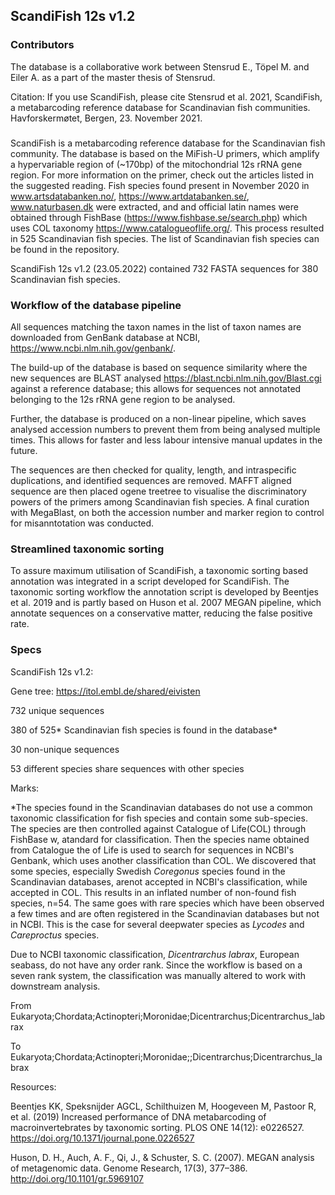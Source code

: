 ## ScandiFish 12s v1.2
### Contributors
The database is a collaborative work between Stensrud E., Töpel M. and Eiler A. as a part of the master thesis of Stensrud.

Citation: If you use ScandiFish, please cite Stensrud et al. 2021, ScandiFish, a metabarcoding reference database for Scandinavian fish communities. Havforskermøtet, Bergen, 23. November 2021. 
### 
ScandiFish is a metabarcoding reference database for the Scandinavian fish community.
The database is based on the MiFish-U primers, which amplify a hypervariable region of (~170bp) of the mitochondrial 12s rRNA gene region.
For more information on the primer, check out the articles listed in the suggested reading.
Fish species found present in November 2020 in www.artsdatabanken.no/, https://www.artdatabanken.se/, www.naturbasen.dk were extracted, and and official latin names were obtained through FishBase (https://www.fishbase.se/search.php) which uses COL taxonomy https://www.catalogueoflife.org/. This process resulted in 525 Scandinavian fish species.
The list of Scandinavian fish species can be found in the repository. 

ScandiFish 12s v1.2 (23.05.2022) contained 732 FASTA sequences for 380 Scandinavian fish species.

### Workflow of the database pipeline
All sequences matching the taxon names in the list of taxon names are downloaded from GenBank database at NCBI, https://www.ncbi.nlm.nih.gov/genbank/.

The build-up of the database is based on sequence similarity where the new sequences are BLAST analysed https://blast.ncbi.nlm.nih.gov/Blast.cgi against a reference database; this allows for sequences not annotated belonging to the 12s rRNA gene region to be analysed.

Further, the database is produced on a non-linear pipeline, which saves analysed accession numbers to prevent them from being analysed multiple times. This allows for faster and less labour intensive manual updates in the future.

The sequences are then checked for quality, length, and intraspecific duplications, and identified sequences are removed.
MAFFT aligned sequence are then placed ogene treetree to visualise the discriminatory powers of the primers among Scandinavian fish species.
A final curation with MegaBlast, on both the accession number and marker region to control for misanntotation was conducted.

### Streamlined taxonomic sorting
To assure maximum utilisation of ScandiFish, a taxonomic sorting based annotation was integrated in a script developed for ScandiFish.
The taxonomic sorting workflow the annotation script is developed by Beentjes et al. 2019 and is partly based on Huson et al. 2007 MEGAN pipeline, which annotate sequences on a conservative matter, reducing the false positive rate.


### Specs
ScandiFish 12s v1.2:

Gene tree: https://itol.embl.de/shared/eivisten


732 unique sequences

380 of 525* Scandinavian fish species is found in the database*

30 non-unique sequences

53 different species share sequences with other species

Marks:

*The species found in the Scandinavian databases do not use a common taxonomic classification for fish species and contain some sub-species.
The species are then controlled against Catalogue of Life(COL) through FishBase w, atandard for classification. 
Then the species name obtained from Catalogue the of Life is used to search for sequences in NCBI's Genbank, which uses another classification than COL.
We discovered that some species, especially Swedish *Coregonus* species found in the Scandinavian databases, arenot accepted in NCBI's classification, while accepted in COL.
This results in an inflated number of non-found fish species, n=54.
The same goes with rare species which have been observed a few times and are often registered in the Scandinavian databases but not in NCBI. 
This is the case for several deepwater species as *Lycodes* and *Careproctus* species.

Due to NCBI taxonomic classification, *Dicentrarchus labrax*, European seabass, do not have any order rank. Since the workflow is based on a seven rank system, the classification was manually altered to work with downstream analysis.

From Eukaryota;Chordata;Actinopteri;Moronidae;Dicentrarchus;Dicentrarchus_labrax

To Eukaryota;Chordata;Actinopteri;Moronidae;;Dicentrarchus;Dicentrarchus_labrax

Resources:

Beentjes KK, Speksnijder AGCL, Schilthuizen M, Hoogeveen M, Pastoor R, et al. (2019) Increased performance of DNA metabarcoding of macroinvertebrates by taxonomic sorting. PLOS ONE 14(12): e0226527. https://doi.org/10.1371/journal.pone.0226527

Huson, D. H., Auch, A. F., Qi, J., & Schuster, S. C. (2007). MEGAN analysis of metagenomic data. Genome Research, 17(3), 377–386. http://doi.org/10.1101/gr.5969107
